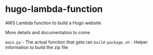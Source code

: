 # hugo-lambda-function
AWS Lambda function to build a Hugo website

More details and documentation to come

`main.py` - The actual function that gets ran
`build-package.sh` - Helper information to build the zip file
